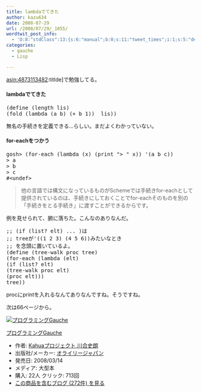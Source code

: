 ```yaml
---
title: lambdaでてきた
author: kazu634
date: 2008-07-29
url: /2008/07/29/_1055/
wordtwit_post_info:
  - 'O:8:"stdClass":13:{s:6:"manual";b:0;s:11:"tweet_times";i:1;s:5:"delay";i:0;s:7:"enabled";i:1;s:10:"separation";s:2:"60";s:7:"version";s:3:"3.7";s:14:"tweet_template";b:0;s:6:"status";i:2;s:6:"result";a:0:{}s:13:"tweet_counter";i:2;s:13:"tweet_log_ids";a:1:{i:0;i:4171;}s:9:"hash_tags";a:0:{}s:8:"accounts";a:1:{i:0;s:7:"kazu634";}}'
categories:
  - gauche
  - Lisp

---
```

<div class="section">
<p>
<a href="http://d.hatena.ne.jp/asin/4873113482" onclick="__gaTracker('send', 'event', 'outbound-article', 'http://d.hatena.ne.jp/asin/4873113482', 'asin:4873113482');">asin:4873113482</a>:titlde]で勉強してる。
</p>
  
<h4>
    lambdaでてきた
</h4>
  
<pre class="syntax-highlight">
<span class="synSpecial">(</span>define <span class="synSpecial">(</span><span class="synStatement">length</span> lis<span class="synSpecial">)</span>
<span class="synSpecial">(</span>fold <span class="synSpecial">(</span><span class="synStatement">lambda</span> <span class="synSpecial">(</span>a b<span class="synSpecial">)</span> <span class="synSpecial">(</span><span class="synStatement">+</span> b <span class="synConstant">1</span><span class="synSpecial">))</span> <span class="synConstant"></span> lis<span class="synSpecial">))</span>
</pre>
  
<p>
    無名の手続きを定義できる…らしい。まだよくわかっていない。
</p>
  
<h4>
    for-eachをつかう
</h4>
  
<pre class="syntax-highlight">
gosh&#62; <span class="synSpecial">(</span>for-each <span class="synSpecial">(</span><span class="synStatement">lambda</span> <span class="synSpecial">(</span>x<span class="synSpecial">)</span> <span class="synSpecial">(</span><span class="synStatement">print</span> <span class="synConstant">&#34;&#62; &#34;</span> x<span class="synSpecial">))</span> <span class="synSpecial">'(</span>a b c<span class="synSpecial">))</span>
<span class="synStatement">&#62;</span> a
<span class="synStatement">&#62;</span> b
<span class="synStatement">&#62;</span> c
#&#60;undef&#62;
</pre>
  
<blockquote>
<p>
      他の言語では構文になっているものがSchemeでは手続きfor-eachとして提供されているのは、手続きにしておくことでfor-eachそのものを別の「手続きをとる手続き」に渡すことができるからです。
</p>
</blockquote>
  
<p>
    例を見せられて、腑に落ちた。こんなのありなんだ。
</p>
  
<pre class="syntax-highlight">
<span class="synComment">;; (if (list? elt) ... )は</span>
<span class="synComment">;; treeが'((1 2 3) (4 5 6))みたいなとき</span>
<span class="synComment">;; を念頭に置いているよ。</span>
<span class="synSpecial">(</span>define <span class="synSpecial">(</span>tree-walk proc tree<span class="synSpecial">)</span>
<span class="synSpecial">(</span>for-each <span class="synSpecial">(</span><span class="synStatement">lambda</span> <span class="synSpecial">(</span><span class="synStatement">elt</span><span class="synSpecial">)</span>
<span class="synSpecial">(</span><span class="synStatement">if</span> <span class="synSpecial">(</span><span class="synStatement">list</span>? <span class="synStatement">elt</span><span class="synSpecial">)</span>
<span class="synSpecial">(</span>tree-walk proc <span class="synStatement">elt</span><span class="synSpecial">)</span>
<span class="synSpecial">(</span>proc <span class="synStatement">elt</span><span class="synSpecial">)))</span>
tree<span class="synSpecial">))</span>
</pre>
  
<p>
    procにprintを入れるなんてありなんですね。そうですね。
</p>
  
<p>
    次は66ページから。
</p>
  
<div class="hatena-asin-detail">
<a href="http://www.amazon.co.jp/dp/4873113482/?tag=hatena_st1-22&ascsubtag=d-7ibv" onclick="__gaTracker('send', 'event', 'outbound-article', 'http://www.amazon.co.jp/dp/4873113482/?tag=hatena_st1-22&ascsubtag=d-7ibv', '');"><img src="https://images-na.ssl-images-amazon.com/images/I/51Exg14b4uL._SL160_.jpg" class="hatena-asin-detail-image" alt="プログラミングGauche" title="プログラミングGauche" /></a></p> 
    
<div class="hatena-asin-detail-info">
<p class="hatena-asin-detail-title">
<a href="http://www.amazon.co.jp/dp/4873113482/?tag=hatena_st1-22&ascsubtag=d-7ibv" onclick="__gaTracker('send', 'event', 'outbound-article', 'http://www.amazon.co.jp/dp/4873113482/?tag=hatena_st1-22&ascsubtag=d-7ibv', 'プログラミングGauche');">プログラミングGauche</a>
</p>
      
<ul>
<li>
<span class="hatena-asin-detail-label">作者:</span> <a href="http://d.hatena.ne.jp/keyword/Kahua%A5%D7%A5%ED%A5%B8%A5%A7%A5%AF%A5%C8" onclick="__gaTracker('send', 'event', 'outbound-article', 'http://d.hatena.ne.jp/keyword/Kahua%A5%D7%A5%ED%A5%B8%A5%A7%A5%AF%A5%C8', 'Kahuaプロジェクト');" class="keyword">Kahuaプロジェクト</a>,<a href="http://d.hatena.ne.jp/keyword/%C0%EE%B9%E7%BB%CB%CF%AF" onclick="__gaTracker('send', 'event', 'outbound-article', 'http://d.hatena.ne.jp/keyword/%C0%EE%B9%E7%BB%CB%CF%AF', '川合史朗');" class="keyword">川合史朗</a>
</li>
<li>
<span class="hatena-asin-detail-label">出版社/メーカー:</span> <a href="http://d.hatena.ne.jp/keyword/%A5%AA%A5%E9%A5%A4%A5%EA%A1%BC%A5%B8%A5%E3%A5%D1%A5%F3" onclick="__gaTracker('send', 'event', 'outbound-article', 'http://d.hatena.ne.jp/keyword/%A5%AA%A5%E9%A5%A4%A5%EA%A1%BC%A5%B8%A5%E3%A5%D1%A5%F3', 'オライリージャパン');" class="keyword">オライリージャパン</a>
</li>
<li>
<span class="hatena-asin-detail-label">発売日:</span> 2008/03/14
</li>
<li>
<span class="hatena-asin-detail-label">メディア:</span> 大型本
</li>
<li>
<span class="hatena-asin-detail-label">購入</span>: 22人 <span class="hatena-asin-detail-label">クリック</span>: 713回
</li>
<li>
<a href="http://d.hatena.ne.jp/asin/4873113482" onclick="__gaTracker('send', 'event', 'outbound-article', 'http://d.hatena.ne.jp/asin/4873113482', 'この商品を含むブログ (272件) を見る');" target="_blank">この商品を含むブログ (272件) を見る</a>
</li>
</ul>
</div>
    
<div class="hatena-asin-detail-foot">
</div>
</div>
</div>

